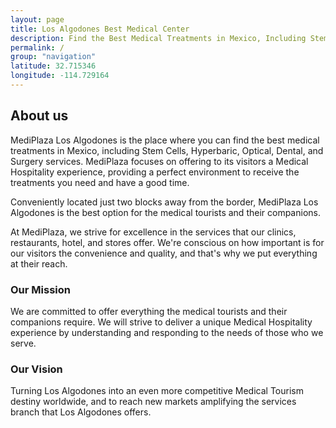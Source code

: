 ```yaml
---
layout: page
title: Los Algodones Best Medical Center
description: Find the Best Medical Treatments in Mexico, Including Stem Cells, Hyperbaric, Optical, Dental, and Surgery Services. The Only Thing Los Algodones Was Missing, Is Now Here.
permalink: /
group: "navigation"
latitude: 32.715346
longitude: -114.729164
---
```

<section role="content" class="home">
	<div class="about">
		<div class="row">
			<div class="col md-10 md-center">
				<h2 class="title">About us</h2>
				<p>MediPlaza Los Algodones is the place where you can find the best medical treatments in Mexico, including Stem Cells, Hyperbaric, Optical, Dental, and Surgery services. MediPlaza focuses on offering to its visitors a Medical Hospitality experience, providing a perfect environment to receive the treatments you need and have a good time.</p>
				<p>Conveniently located just two blocks away from the border, MediPlaza Los Algodones is the best option for the medical tourists and their companions.</p>
				<p>At MediPlaza, we strive for excellence in the services that our clinics, restaurants, hotel, and stores offer. We're conscious on how important is for our visitors the convenience and quality, and that's why we put everything at their reach.</p>
				<h3>Our Mission</h3>
				<p>We are committed to offer everything the medical tourists and their companions require. We will strive to deliver a unique Medical Hospitality experience by understanding and responding to the needs of those who we serve.</p>
				<h3>Our Vision</h3>
				<p>Turning Los Algodones into an even more competitive Medical Tourism destiny worldwide, and to reach new markets amplifying the services branch that Los Algodones offers.</p>
			</div>
		</div>
	</div>
	<!-- <div class="location">
		<div class="row">
			<div class="col md-10 md-center">
				<h2 class="title">Location</h2>
			</div>
		</div>
		<div id="map-canvas"></div>
	</div> -->
</section>

<!-- Google Maps -->
<script src="https://maps.googleapis.com/maps/api/js?v=3.exp"></script>
<script>
	function initialize() {
	  var myLatlng = new google.maps.LatLng({{ page.latitude }}, {{ page.longitude }});
	  var mapOptions = {
	    zoom: 16,
	    scrollwheel: false,
	    center: myLatlng
	  }
	  var map = new google.maps.Map(document.getElementById('map-canvas'), mapOptions);
  var marker = new google.maps.Marker({
	      position: myLatlng,
	      map: map,
	      title: '{{ page.title }}'
	  });
	}
google.maps.event.addDomListener(window, 'load', initialize);
</script>